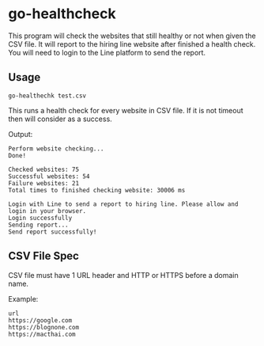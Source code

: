 # go-healthcheck
This program will check the websites that still healthy or not when given the CSV file. It will report to the hiring line website after finished a health check. You will need to login to the Line platform to send the report.
## Usage
```
go-healthechk test.csv
```
This runs a health check for every website in CSV file. If it is not timeout then will consider as a success.

Output:
```
Perform website checking...
Done!

Checked websites: 75
Successful websites: 54
Failure websites: 21
Total times to finished checking website: 30006 ms

Login with Line to send a report to hiring line. Please allow and login in your browser.
Login successfully
Sending report...
Send report successfully!
```
## CSV File Spec
CSV file must have 1 URL header and HTTP or HTTPS before a domain name.

Example:
```
url
https://google.com
https://blognone.com
https://macthai.com
```
